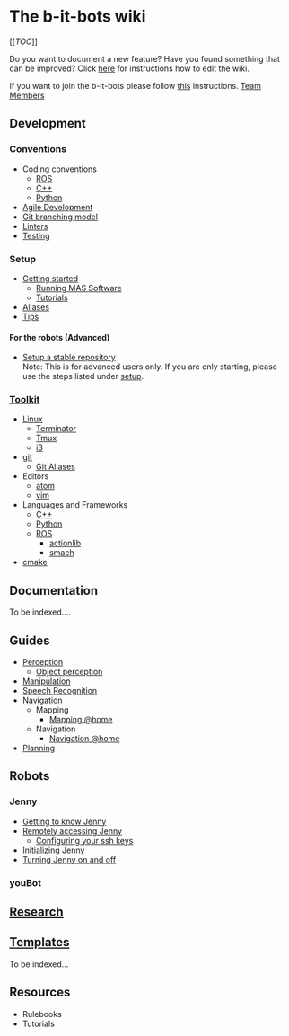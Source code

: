 # The b-it-bots wiki

[[_TOC_]]

Do you want to document a new feature? Have you found something that can be improved? Click [here](CONTRIBUTING) for instructions how to edit the wiki.

If you want to join the b-it-bots please follow [this](joining) instructions.
[Team Members](team)  

## Development
### Conventions
* Coding conventions
    * [ROS](/development/conventions/coding/ROS)
    * [C++](/development/conventions/coding/cpp)
    * [Python](/development/conventions/coding/python)
* [Agile Development](/development/conventions/agile-development/agile-development)
* [Git branching model](/development/conventions/git/git-branching-model)
* [Linters](/development/conventions/linters/linters)
* [Testing](/development/conventions/testing/testing)

### Setup
- [Getting started](development/setup/getting-started)
    * [Running MAS Software](/development/setup/running-mas-software)
    * [Tutorials](development/setup/tutorials)
- [Aliases](development/setup/aliases)
- [Tips](development/setup/tips)
#### For the robots (Advanced)
- [Setup a stable repository](/development/setup/setup-stable)  
Note: This is for advanced users only. If you are only starting, please use the steps listed under [setup](/home#setup).

### [Toolkit](development/toolkit/tools)

* [Linux](development/toolkit/linux/linux)
    * [Terminator](development/toolkit/tools#terminator)
    * [Tmux](development/toolkit/linux/tmux/tmux)
    * [i3](development/toolkit/tools#i3)
* [git](development/toolkit/git/git)
    * [Git Aliases](/development/toolkit/git/git-aliases)
* Editors
    * [atom](development/toolkit/editors/atom/atom)
    * [vim](development/toolkit/editors/vim/vim)
* Languages and Frameworks
    * [C++](development/toolkit/languages_and_frameworks/cpp/cpp)
    * [Python](development/toolkit/languages_and_frameworks/python/python)
    * [ROS](development/toolkit/languages_and_frameworks/ros/ros)
        * [actionlib](development/toolkit/languages_and_frameworks/ros/actionlib)
        * [smach](development/toolkit/languages_and_frameworks/ros/smach)
* [cmake](development/toolkit/cmake/cmake)

## Documentation
To be indexed....

## Guides
- [Perception](/guides/domains/perception/perception)
  - [Object perception](/guides/domains/perception/object-perception)
- [Manipulation](/guides/domains/manipulation/manipulation)
- [Speech Recognition](/guides/domains/speech/speech)
- [Navigation](/guides/domains/navigation/navigation)
  - Mapping
    - [Mapping @home](/guides/domains/navigation/mapping-athome)
  - Navigation
    - [Navigation @home](/guides/domains/navigation/navigation-athome)
- [Planning](/guides/domains/planning/planning)

## Robots
### Jenny
* [Getting to know Jenny](/guides/robots/jenny/getting-to-know-jenny)
* [Remotely accessing Jenny](/guides/robots/jenny/working-on-jenny)
    * [Configuring your ssh keys](/guides/robots/jenny/working-on-jenny)
* [Initializing Jenny](/guides/robots/jenny/how-to-start-jenny)
* [Turning Jenny on and off](/guides/robots/jenny/turning-jenny-on-and-off)

### youBot

## [Research](research/research)


## [Templates](templates/templates)
To be indexed...

## Resources
* Rulebooks
* Tutorials
